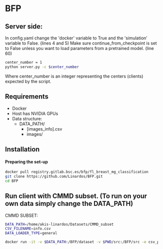 
# BFP

## Server side:
In config.yaml change the 'docker' variable to True and the 'simulation' variable to False. (lines 4 and 5)
Make sure continue_from_checkpoint is set to False unless you want to load parameters from a pretrained model. (line 60)

```bash
center_number = 1
python server.py -c $center_number
```
Where center_number is an integer representing the centers (clients) expected by the script.

## Requirements
- Docker
- Host has NVIDIA GPUs
- Data structure:
	- DATA_PATH/
		- [images_info].csv
		- images/

## Installation

#### Preparing the set-up
```bash
docker pull registry.gitlab.bsc.es/bfp/fl_breast_mg_classification
git clone https://github.com/Linardos/BFP.git 
cd BFP
```
## Run client with CMMD subset. (To run on your own data simply change the DATA_PATH)
CMMD SUBSET:
```bash
DATA_PATH=/home/akis-linardos/Datasets/CMMD_subset
CSV_FILENAME=info.csv
DATA_LOADER_TYPE=general

docker run -it -v $DATA_PATH:/BFP/dataset -v $PWD/src:/BFP/src -e csv_path=/BFP/dataset/$CSV_FILENAME -e data_loader_type=$DATA_LOADER_TYPE -e dataset_path=/BFP/dataset/ -e server=84.88.186.195:8080 -e client_log_path=/BFP/src/client_logs -e NVIDIA_VISIBLE_DEVICES=2 --runtime=nvidia -e NVIDIA_DRIVER_CAPABILITIES=compute,utility registry.gitlab.bsc.es/bfp/fl_breast_mg_classification
```